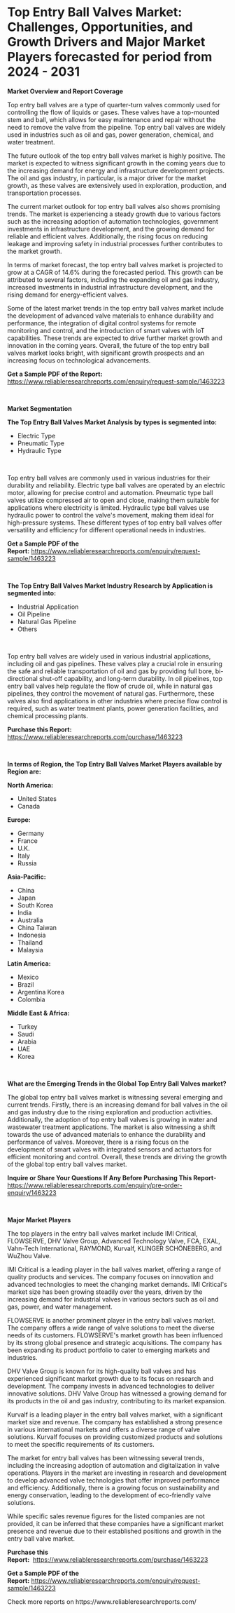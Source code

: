<p><h1>Top Entry Ball Valves Market: Challenges, Opportunities, and Growth Drivers and Major Market Players forecasted for period from 2024 - 2031</h1></p><p><strong>Market Overview and Report Coverage</strong></p>
<p><p>Top entry ball valves are a type of quarter-turn valves commonly used for controlling the flow of liquids or gases. These valves have a top-mounted stem and ball, which allows for easy maintenance and repair without the need to remove the valve from the pipeline. Top entry ball valves are widely used in industries such as oil and gas, power generation, chemical, and water treatment.</p><p>The future outlook of the top entry ball valves market is highly positive. The market is expected to witness significant growth in the coming years due to the increasing demand for energy and infrastructure development projects. The oil and gas industry, in particular, is a major driver for the market growth, as these valves are extensively used in exploration, production, and transportation processes.</p><p>The current market outlook for top entry ball valves also shows promising trends. The market is experiencing a steady growth due to various factors such as the increasing adoption of automation technologies, government investments in infrastructure development, and the growing demand for reliable and efficient valves. Additionally, the rising focus on reducing leakage and improving safety in industrial processes further contributes to the market growth.</p><p>In terms of market forecast, the top entry ball valves market is projected to grow at a CAGR of 14.6% during the forecasted period. This growth can be attributed to several factors, including the expanding oil and gas industry, increased investments in industrial infrastructure development, and the rising demand for energy-efficient valves.</p><p>Some of the latest market trends in the top entry ball valves market include the development of advanced valve materials to enhance durability and performance, the integration of digital control systems for remote monitoring and control, and the introduction of smart valves with IoT capabilities. These trends are expected to drive further market growth and innovation in the coming years. Overall, the future of the top entry ball valves market looks bright, with significant growth prospects and an increasing focus on technological advancements.</p></p>
<p><strong>Get a Sample PDF of the Report:</strong> <a href="https://www.reliableresearchreports.com/enquiry/request-sample/1463223">https://www.reliableresearchreports.com/enquiry/request-sample/1463223</a></p>
<p>&nbsp;</p>
<p><strong>Market Segmentation</strong></p>
<p><strong>The Top Entry Ball Valves Market Analysis by types is segmented into:</strong></p>
<p><ul><li>Electric Type</li><li>Pneumatic Type</li><li>Hydraulic Type</li></ul></p>
<p>&nbsp;</p>
<p><p>Top entry ball valves are commonly used in various industries for their durability and reliability. Electric type ball valves are operated by an electric motor, allowing for precise control and automation. Pneumatic type ball valves utilize compressed air to open and close, making them suitable for applications where electricity is limited. Hydraulic type ball valves use hydraulic power to control the valve's movement, making them ideal for high-pressure systems. These different types of top entry ball valves offer versatility and efficiency for different operational needs in industries.</p></p>
<p><strong>Get a Sample PDF of the Report:</strong>&nbsp;<a href="https://www.reliableresearchreports.com/enquiry/request-sample/1463223">https://www.reliableresearchreports.com/enquiry/request-sample/1463223</a></p>
<p>&nbsp;</p>
<p><strong>The Top Entry Ball Valves Market Industry Research by Application is segmented into:</strong></p>
<p><ul><li>Industrial Application</li><li>Oil Pipeline</li><li>Natural Gas Pipeline</li><li>Others</li></ul></p>
<p>&nbsp;</p>
<p><p>Top entry ball valves are widely used in various industrial applications, including oil and gas pipelines. These valves play a crucial role in ensuring the safe and reliable transportation of oil and gas by providing full bore, bi-directional shut-off capability, and long-term durability. In oil pipelines, top entry ball valves help regulate the flow of crude oil, while in natural gas pipelines, they control the movement of natural gas. Furthermore, these valves also find applications in other industries where precise flow control is required, such as water treatment plants, power generation facilities, and chemical processing plants.</p></p>
<p><strong>Purchase this Report:</strong>&nbsp; <a href="https://www.reliableresearchreports.com/purchase/1463223">https://www.reliableresearchreports.com/purchase/1463223</a></p>
<p>&nbsp;</p>
<p><strong>In terms of Region, the Top Entry Ball Valves Market Players available by Region are:</strong></p>
<p>
    <p> <strong> North America: </strong>
        <ul>
            <li>United States</li>
            <li>Canada</li>
        </ul>
        </p> 
    <p> <strong> Europe: </strong>
        <ul>
            <li>Germany</li>
            <li>France</li>
            <li>U.K.</li>
            <li>Italy</li>
            <li>Russia</li>
        </ul>
        </p> 
    <p> <strong> Asia-Pacific: </strong>
        <ul>
            <li>China</li>
            <li>Japan</li>
            <li>South Korea</li>
            <li>India</li>
            <li>Australia</li>
            <li>China Taiwan</li>
            <li>Indonesia</li>
            <li>Thailand</li>
            <li>Malaysia</li>
        </ul>
        </p> 
    <p> <strong> Latin America: </strong>
        <ul>
            <li>Mexico</li>
            <li>Brazil</li>
            <li>Argentina Korea</li>
            <li>Colombia</li>
        </ul>
        </p> 
    <p> <strong> Middle East & Africa: </strong>
        <ul>
            <li>Turkey</li>
            <li>Saudi</li>
            <li>Arabia</li>
            <li>UAE</li>
            <li>Korea</li>
        </ul>
    </p>
    </p>
<p>&nbsp;</p>
<p><strong>What are the Emerging Trends in the Global Top Entry Ball Valves market?</strong></p>
<p><p>The global top entry ball valves market is witnessing several emerging and current trends. Firstly, there is an increasing demand for ball valves in the oil and gas industry due to the rising exploration and production activities. Additionally, the adoption of top entry ball valves is growing in water and wastewater treatment applications. The market is also witnessing a shift towards the use of advanced materials to enhance the durability and performance of valves. Moreover, there is a rising focus on the development of smart valves with integrated sensors and actuators for efficient monitoring and control. Overall, these trends are driving the growth of the global top entry ball valves market.</p></p>
<p><strong>Inquire or Share Your Questions If Any Before Purchasing This Report</strong>- <a href="https://www.reliableresearchreports.com/enquiry/pre-order-enquiry/1463223">https://www.reliableresearchreports.com/enquiry/pre-order-enquiry/1463223</a></p>
<p>&nbsp;</p>
<p><strong>Major Market Players</strong></p>
<p><p>The top players in the entry ball valves market include IMI Critical, FLOWSERVE, DHV Valve Group, Advanced Technology Valve, FCA, EXAL, Vahn-Tech International, RAYMOND, Kurvalf, KLINGER SCHÖNEBERG, and WuZhou Valve. </p><p>IMI Critical is a leading player in the ball valves market, offering a range of quality products and services. The company focuses on innovation and advanced technologies to meet the changing market demands. IMI Critical's market size has been growing steadily over the years, driven by the increasing demand for industrial valves in various sectors such as oil and gas, power, and water management.</p><p>FLOWSERVE is another prominent player in the entry ball valves market. The company offers a wide range of valve solutions to meet the diverse needs of its customers. FLOWSERVE's market growth has been influenced by its strong global presence and strategic acquisitions. The company has been expanding its product portfolio to cater to emerging markets and industries.</p><p>DHV Valve Group is known for its high-quality ball valves and has experienced significant market growth due to its focus on research and development. The company invests in advanced technologies to deliver innovative solutions. DHV Valve Group has witnessed a growing demand for its products in the oil and gas industry, contributing to its market expansion.</p><p>Kurvalf is a leading player in the entry ball valves market, with a significant market size and revenue. The company has established a strong presence in various international markets and offers a diverse range of valve solutions. Kurvalf focuses on providing customized products and solutions to meet the specific requirements of its customers.</p><p>The market for entry ball valves has been witnessing several trends, including the increasing adoption of automation and digitalization in valve operations. Players in the market are investing in research and development to develop advanced valve technologies that offer improved performance and efficiency. Additionally, there is a growing focus on sustainability and energy conservation, leading to the development of eco-friendly valve solutions.</p><p>While specific sales revenue figures for the listed companies are not provided, it can be inferred that these companies have a significant market presence and revenue due to their established positions and growth in the entry ball valve market.</p></p>
<p><strong>Purchase this Report:</strong>&nbsp;&nbsp;<a href="https://www.reliableresearchreports.com/purchase/1463223">https://www.reliableresearchreports.com/purchase/1463223</a></p>
<p></p>
<p><strong>Get a Sample PDF of the Report:</strong>&nbsp;<a href="https://www.reliableresearchreports.com/enquiry/request-sample/1463223">https://www.reliableresearchreports.com/enquiry/request-sample/1463223</a></p>
<p>Check more reports on https://www.reliableresearchreports.com/</p>